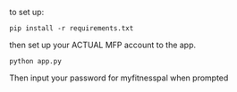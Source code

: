 to set up:
```
pip install -r requirements.txt
```

then set up your ACTUAL MFP account to the app.
```
python app.py
```

Then input your password for myfitnesspal when prompted


